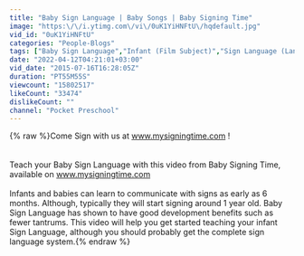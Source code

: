 ```yaml
---
title: "Baby Sign Language | Baby Songs | Baby Signing Time"
image: "https:\/\/i.ytimg.com\/vi\/0uK1YiHNFtU\/hqdefault.jpg"
vid_id: "0uK1YiHNFtU"
categories: "People-Blogs"
tags: ["Baby Sign Language","Infant (Film Subject)","Sign Language (Language Family)"]
date: "2022-04-12T04:21:01+03:00"
vid_date: "2015-07-16T16:28:05Z"
duration: "PT55M55S"
viewcount: "15802517"
likeCount: "33474"
dislikeCount: ""
channel: "Pocket Preschool"
---
```

{% raw %}Come Sign with us at www.mysigningtime.com ! <br /><br /><br />Teach your Baby Sign Language with this video from Baby Signing Time, available on www.mysigningtime.com<br /><br />Infants and babies can learn to communicate with signs as early as 6 months. Although, typically they will start signing around 1 year old. Baby Sign Language has shown to have good development benefits such as fewer tantrums. This video will help you get started teaching your infant Sign Language, although you should probably get the complete sign language system.{% endraw %}
